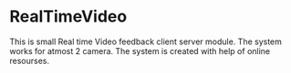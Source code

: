# RealTimeVideo
This is small Real time Video feedback client server module.
The system works for atmost 2 camera.
The system is created with help of online resourses.

